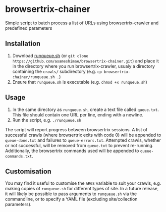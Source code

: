 # browsertrix-chainer
Simple script to batch process a list of URLs using browsertrix-crawler and predefined parameters

## Installation
1. Download [runqueue.sh](https://raw.githubusercontent.com/asameshimae/browsertrix-chainer/main/runqueue.sh) (or `git clone https://github.com/asameshimae/browsertrix-chainer.git`) and place it in the directory where you run browsertrix-crawler, usualy a directory containing the `crawls/` subdirectory (e.g. `cp browsertrix-chainer/runqueue.sh .`)
2. Ensure that `runqueue.sh` is executable (e.g. `chmod +x runqueue.sh`)

## Usage
1. In the same directory as `runqueue.sh`, create a text file called `queue.txt`. This file should contain one URL per line, ending with a newline.
2. Run the script, e.g. `./runqueue.sh`

The script will report progress between browsertrix sessions. A list of successful crawls (where browsertrix exits with code 0) will be appended to `queue-done.txt` and failures to `queue-errors.txt`. Attempted crawls, whether or not successful, will be removed from `queue.txt` to prevent re-running. Additionally, the browsertrix commands used will be appended to `queue-commands.txt`.

## Customisation
You may find it useful to customise the `ARGS` variable to suit your crawls, e.g. making copies of `runqueue.sh` for different types of site. In a future release, it will likely be possible to pass arguments to `runqueue.sh` via the commandline, or to specify a YAML file (excluding site/collection parameters).
